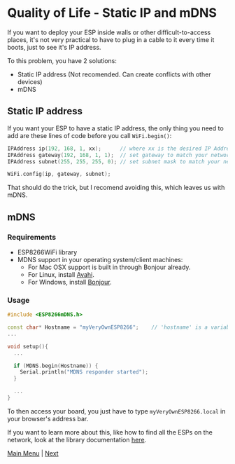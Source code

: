 # Quality of Life - Static IP and mDNS

If you want to deploy your ESP inside walls or other difficult-to-access places, it's not very practical to have to plug in a cable to it every time it boots, just to see it's IP address.

To this problem, you have 2 solutions:
 * Static IP address (Not recomended. Can create conflicts with other devices)
 * mDNS

## Static IP address

If you want your ESP to have a static IP address, the only thing you need to add are these lines of code before you call <code>WiFi.begin()</code>:

```c++
IPAddress ip(192, 168, 1, xx);      // where xx is the desired IP Address
IPAddress gateway(192, 168, 1, 1);  // set gateway to match your network
IPAddress subnet(255, 255, 255, 0); // set subnet mask to match your network

WiFi.config(ip, gateway, subnet);
```

That should do the trick, but I recomend avoiding this, which leaves us with mDNS.

## mDNS

### Requirements

- ESP8266WiFi library
- MDNS support in your operating system/client machines:
  - For Mac OSX support is built in through Bonjour already.
  - For Linux, install [Avahi](http://avahi.org/).
  - For Windows, install [Bonjour](http://www.apple.com/support/bonjour/).

### Usage

```c++
#include <ESP8266mDNS.h>

const char* Hostname = "myVeryOwnESP8266";    // 'hostname' is a variable in a library, so we use 'Hostname' here.
...

void setup(){
  ...

  if (MDNS.begin(Hostname)) {
    Serial.println("MDNS responder started");
  }

  ...
}
```

To then access your board, you just have to type <code>myVeryOwnESP8266.local</code> in your browser's address bar.

If you want to learn more about this, like how to find all the ESPs on the network, look at the library documentation [here](https://github.com/esp8266/Arduino/tree/master/libraries/ESP8266mDNS).

[Main Menu](../readme.md) | [Next](./ex5.md)
